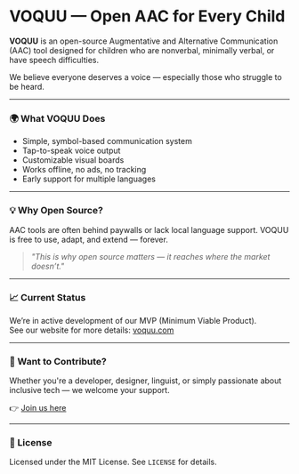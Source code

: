 # VOQUU — Open AAC for Every Child

**VOQUU** is an open-source Augmentative and Alternative Communication (AAC) tool designed for children who are nonverbal, minimally verbal, or have speech difficulties.

We believe everyone deserves a voice — especially those who struggle to be heard.

---

### 🌍 What VOQUU Does
- Simple, symbol-based communication system
- Tap-to-speak voice output
- Customizable visual boards
- Works offline, no ads, no tracking
- Early support for multiple languages

---

### 💡 Why Open Source?
AAC tools are often behind paywalls or lack local language support. VOQUU is free to use, adapt, and extend — forever.

> *"This is why open source matters — it reaches where the market doesn’t."*

---

### 📈 Current Status
We’re in active development of our MVP (Minimum Viable Product).  
See our website for more details: [voquu.com](https://voquu.com)

---

### 🤝 Want to Contribute?
Whether you're a developer, designer, linguist, or simply passionate about inclusive tech — we welcome your support.

👉 [Join us here](mailto:hello@voquu.com)

---

### 📄 License
Licensed under the MIT License. See `LICENSE` for details.
